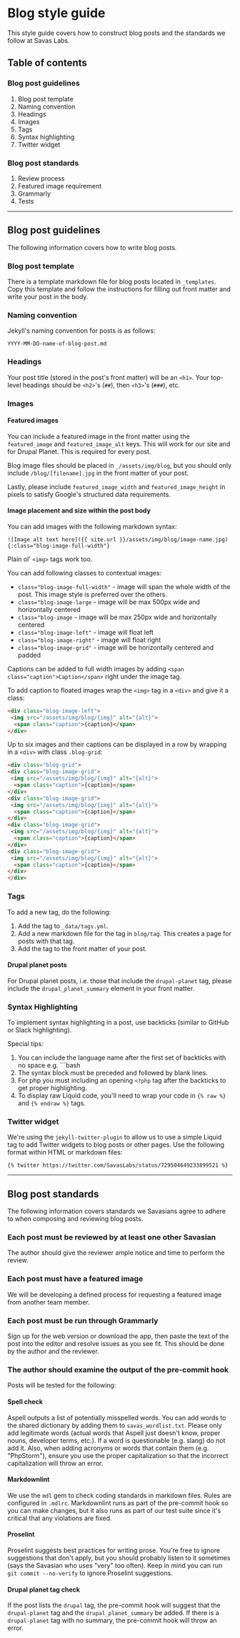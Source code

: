 # Blog style guide

This style guide covers how to construct blog posts and the standards we follow at Savas Labs.

## Table of contents

### Blog post guidelines

1. Blog post template
2. Naming convention
3. Headings
4. Images
5. Tags
6. Syntax highlighting
7. Twitter widget

### Blog post standards

1. Review process
2. Featured image requirement
3. Grammarly
4. Tests

---

## Blog post guidelines

The following information covers how to write blog posts.

### Blog post template

There is a template markdown file for blog posts located in `_templates`. Copy
this template and follow the instructions for filling out front matter and
write your post in the body.

### Naming convention

Jekyll's naming convention for posts is as follows:

```
YYYY-MM-DD-name-of-blog-post.md
```

### Headings

Your post title (stored in the post's front matter) will be an `<h1>`. Your
top-level headings should be `<h2>`'s (`##`), then `<h3>`'s (`###`), etc.

### Images

#### Featured images

You can include a featured image in the front matter using the `featured_image`
and `featured_image_alt` keys. This will work for our site and for Drupal Planet.
This is required for every post.

Blog image files should be placed in
`_/assets/img/blog`, but you should only include `/blog/[filename].jpg` in the
front matter of your post.

Lastly, please include `featured_image_width` and `featured_image_height` in
pixels to satisfy Google's structured data requirements.

#### Image placement and size within the post body

You can add images with the following markdown syntax:

```
![Image alt text here]({{ site.url }}/assets/img/blog/image-name.jpg){:class="blog-image-full-width"}
```

Plain ol' `<img>` tags work too.

You can add following classes to contextual images:

- `class="blog-image-full-width"` - image will span the whole width of the post. This image style is preferred over the others.
- `class="blog-image-large` - image will be max 500px wide and horizontally centered
- `class="blog-image` - image will be max 250px wide and horizontally centered
- `class="blog-image-left"` - image will float left
- `class="blog-image-right"` - image will float right
- `class="blog-image-grid"` - image will be horizontally centered and padded

Captions can be added to full width images by adding `<span class="caption">Caption</span>` right under the image tag.

To add caption to floated images wrap the `<img>` tag in a `<div>` and give it a class:

``` html
<div class="blog-image-left">
 <img src="/assets/img/blog/{img}" alt="{alt}">
  <span class="caption">{caption}</span>
</div>
```

Up to six images and their captions can be displayed in a row by wrapping in a `<div>` with class `.blog-grid`:

``` html
<div class="blog-grid">
<div class="blog-image-grid">
 <img src="/assets/img/blog/{img}" alt="{alt}">
  <span class="caption">{caption}</span>
</div>
<div class="blog-image-grid">
 <img src="/assets/img/blog/{img}" alt="{alt}">
  <span class="caption">{caption}</span>
</div>
<div class="blog-image-grid">
 <img src="/assets/img/blog/{img}" alt="{alt}">
  <span class="caption">{caption}</span>
</div>
<div class="blog-image-grid">
 <img src="/assets/img/blog/{img}" alt="{alt}">
  <span class="caption">{caption}</span>
</div>
</div>
```

### Tags

To add a new tag, do the following:

1. Add the tag to `_data/tags.yml`.
2. Add a new markdown file for the tag in `blog/tag`. This creates a page for posts with that tag.
3. Add the tag to the front matter of your post.

#### Drupal planet posts

For Drupal planet posts, i.e. those that include the `drupal-planet` tag, please include the `drupal_planet_summary` element in your front matter.

### Syntax Highlighting

To implement syntax highlighting in a post, use backticks (similar to GitHub or
Slack highlighting).

Special tips:

1. You can include the language name after the first set of backticks with no
space e.g. ```bash
2. The syntax block must be preceded and followed by blank lines.
3. For php you must including an opening `<?php` tag after the backticks to get
proper highlighting.
4. To display raw Liquid code, you'll need to wrap your code in `{% raw %}` and
`{% endraw %}` tags.

### Twitter widget

We're using the `jekyll-twitter-plugin` to allow us to use a simple Liquid tag
to add Twitter widgets to blog posts or other pages. Use the following format
within HTML or markdown files:

```
{% twitter https://twitter.com/SavasLabs/status/729504649233899521 %}
```

---

## Blog post standards

The following information covers standards we Savasians agree to adhere to when
composing and reviewing blog posts.

### Each post must be reviewed by at least one other Savasian

The author should give the reviewer ample notice and time to perform the review.

### Each post must have a featured image

We will be developing a defined process for requesting a featured image from
another team member.

### Each post must be run through Grammarly

Sign up for the web version or download the app, then paste the text of the post
into the editor and resolve issues as you see fit. This should be done by the
author and the reviewer.

### The author should examine the output of the pre-commit hook

Posts will be tested for the following:

#### Spell check

Aspell outputs a list of potentially misspelled words. You can add words to the
shared dictionary by adding them to `savas_wordlist.txt`. Please only
add legitimate words (actual words that Aspell just doesn't know, proper nouns,
developer terms, etc.). If a word is questionable (e.g. slang) do not add it.
Also, when adding acronyms or words that contain them (e.g. "PhpStorm"), ensure
you use the proper capitalization so that the incorrect capitalization will
throw an error.

#### Markdownlint

We use the `mdl` gem to check coding standards in markdown files. Rules are
configured in `.mdlrc`. Markdownlint runs as part of the pre-commit hook so you
can make changes, but it also runs as part of our test suite since it's critical
that any violations are fixed.

#### Proselint

Proselint suggests best practices for writing prose. You're free to ignore suggestions that don't apply, but you
should probably listen to it sometimes (says the Savasian who uses "very" too
often). Keep in mind you can run `git commit --no-verify` to ignore Proselint
suggestions.

#### Drupal planet tag check

If the post lists the `drupal` tag, the pre-commit hook will suggest that the
`drupal-planet` tag and the `drupal_planet_summary` be added. If there is a
`drupal-planet` tag with no summary, the pre-commit hook will throw an error.


